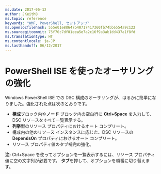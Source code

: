 ```yaml
---
ms.date: 2017-06-12
author: JKeithB
ms.topic: reference
keywords: "WMF, PowerShell, セットアップ"
ms.openlocfilehash: 555e01e88647b40717417360fb74bb6554a9c122
ms.sourcegitcommit: 75f70c7df01eea5e7a2c16f9a3ab1dd437a1f8fd
ms.translationtype: HT
ms.contentlocale: ja-JP
ms.lasthandoff: 06/12/2017
---
```

# <a name="authoring-improvements-using-powershell-ise"></a>PowerShell ISE を使ったオーサリングの強化

Windows PowerShell ISE での DSC 構成のオーサリングが、はるかに簡単になりました。強化された点は次のとおりです。

- **構成**ブロック内や**ノード** ブロック内の空白行に **Ctrl+Space** を入力して、DSC リソースをすべて一覧表示する。
- **列挙**型のリソース プロパティにおけるオート コンプリート。
- 構成内の他のリソース インスタンスに応じた、DSC リソースの **DependsOn** プロパティにおけるオート コンプリート。
- リソース プロパティ値のタブ補完の強化。

**注:** Ctrl+Space を使ってオプションを一覧表示するには、リソース プロパティ値に空の文字列が必要です。 **タブ**を押して、オプションを順番に切り替えます。

